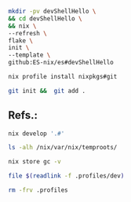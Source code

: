 

```bash
mkdir -pv devShellHello \
&& cd devShellHello \
&& nix \
--refresh \
flake \
init \
--template \
github:ES-nix/es#devShellHello

nix profile install nixpkgs#git

git init &&  git add .
```
Refs.:
- 


```bash
nix develop '.#'
```

```bash
ls -alh /nix/var/nix/temproots/
```

```bash
nix store gc -v
```



```bash
file $(readlink -f .profiles/dev)
```


```bash
rm -frv .profiles
```
